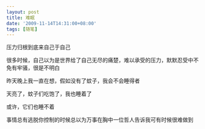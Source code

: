```yaml
---
layout: post
title: 难眠
date: '2009-11-14T14:31:00+08:00'
tags: [随笔]
---
```


压力归根到底来自己于自己

很多时候，自己以为是世界给了自己无尽的痛楚，难以承受的压力，默默忍受中不免有牢骚，很是不明白

昨天晚上我一直在想，假如没有了蚊子，我会不会睡得者

天亮了，蚊子们吃饱了，我也睡着了

或许，它们也睡不着

事情总有逃脱你控制的时候总以为万事在胸中一位哲人告诉我可有时候很难做到
